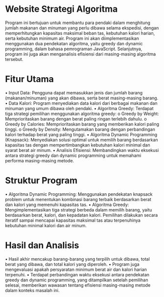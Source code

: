 # Website Strategi Algoritma

Program ini bertujuan untuk membantu para pendaki dalam menghitung jumlah makanan dan minuman yang perlu dibawa selama ekspedisi, dengan memperhitungkan kapasitas maksimal beban tas, kebutuhan kalori harian, serta kebutuhan minimum air. Program ini akan diimplementasikan menggunakan dua pendekatan algoritma, yaitu greedy dan dynamic programming, dalam bahasa pemrograman JavaScript. Selanjutnya, program ini juga akan menganalisis efisiensi dari masing-masing algoritma tersebut.

# Fitur Utama
•	Input Data: Pengguna dapat memasukkan jenis dan jumlah barang (makanan/minuman) yang akan dibawa, serta berat masing-masing barang.
•	Data Kalori: Program menyediakan data kalori dari berbagai makanan dan minuman yang umum dibawa oleh pendaki.
•	Algoritma Greedy: Terdapat tiga strategi pemilihan menggunakan algoritma greedy:
    o	Greedy by Weight: Memprioritaskan barang dengan berat paling ringan terlebih dahulu.
    o	Greedy by Calories: Memprioritaskan barang yang memberikan kalori paling tinggi.
    o	Greedy by Density: Mengutamakan barang dengan perbandingan kalori terhadap berat yang paling tinggi.
•	Algoritma Dynamic Programming (Knapsack): Menyediakan solusi optimal untuk memilih barang berdasarkan kapasitas tas dengan mempertimbangkan kebutuhan kalori minimal dan syarat berat air minum.
•	Analisis Efisiensi: Membandingkan waktu eksekusi antara strategi greedy dan dynamic programming untuk memahami performa masing-masing metode.
# Struktur Program
•	Algoritma Dynamic Programming: Menggunakan pendekatan knapsack problem untuk menentukan kombinasi barang terbaik berdasarkan berat dan kalori yang memenuhi kapasitas tas.
•	Algoritma Greedy: Mengimplementasikan tiga strategi berbeda dalam memilih barang, yaitu berdasarkan berat, kalori, dan kepadatan kalori. Pemilihan dilakukan secara iteratif sampai mencapai kapasitas maksimal tas atau terpenuhinya kebutuhan minimal kalori dan air minum.
# Hasil dan Analisis
•	Hasil akhir mencakup barang-barang yang terpilih untuk dibawa, total berat yang dibawa, dan total kalori yang diperoleh.
•	Program juga mengevaluasi apakah persyaratan minimum berat air dan kalori harian terpenuhi.
•	Terdapat perbandingan waktu eksekusi antara pendekatan greedy dan dynamic programming, yang ditampilkan setelah pemilihan selesai, memberikan wawasan tentang efisiensi masing-masing metode dalam konteks masalah ini.


